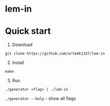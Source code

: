 # lem-in

# Quick start
1. Download
```
git clone https://github.com/artemk1337/lem-in
```

2. Install
```
make
```

3. Run
```
./generator <flag> | ./lem-in
```

```./generator --help``` - show all flags
